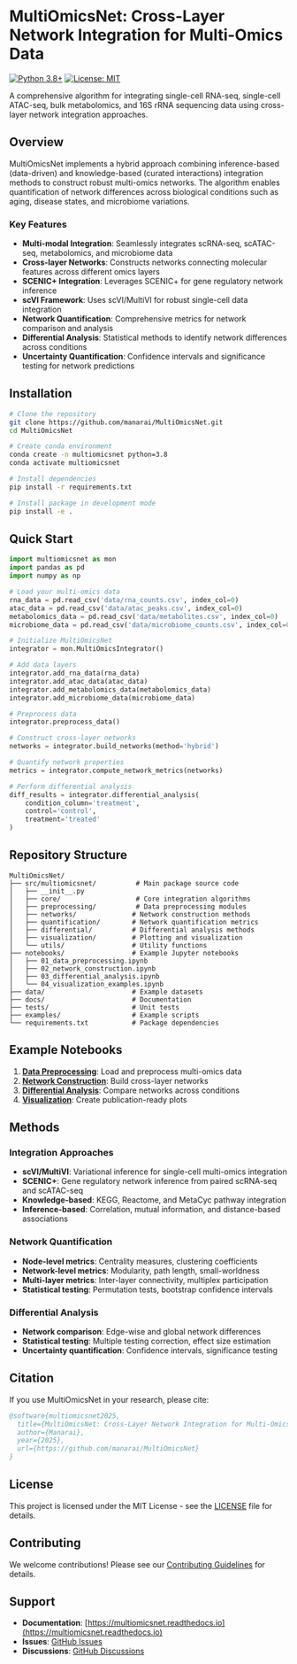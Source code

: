 # MultiOmicsNet: Cross-Layer Network Integration for Multi-Omics Data

[![Python 3.8+](https://img.shields.io/badge/python-3.8+-blue.svg)](https://www.python.org/downloads/)
[![License: MIT](https://img.shields.io/badge/License-MIT-yellow.svg)](https://opensource.org/licenses/MIT)

A comprehensive algorithm for integrating single-cell RNA-seq, single-cell ATAC-seq, bulk metabolomics, and 16S rRNA sequencing data using cross-layer network integration approaches.

## Overview

MultiOmicsNet implements a hybrid approach combining inference-based (data-driven) and knowledge-based (curated interactions) integration methods to construct robust multi-omics networks. The algorithm enables quantification of network differences across biological conditions such as aging, disease states, and microbiome variations.

### Key Features

- **Multi-modal Integration**: Seamlessly integrates scRNA-seq, scATAC-seq, metabolomics, and microbiome data
- **Cross-layer Networks**: Constructs networks connecting molecular features across different omics layers
- **SCENIC+ Integration**: Leverages SCENIC+ for gene regulatory network inference
- **scVI Framework**: Uses scVI/MultiVI for robust single-cell data integration
- **Network Quantification**: Comprehensive metrics for network comparison and analysis
- **Differential Analysis**: Statistical methods to identify network differences across conditions
- **Uncertainty Quantification**: Confidence intervals and significance testing for network predictions

## Installation

```bash
# Clone the repository
git clone https://github.com/manarai/MultiOmicsNet.git
cd MultiOmicsNet

# Create conda environment
conda create -n multiomicsnet python=3.8
conda activate multiomicsnet

# Install dependencies
pip install -r requirements.txt

# Install package in development mode
pip install -e .
```

## Quick Start

```python
import multiomicsnet as mon
import pandas as pd
import numpy as np

# Load your multi-omics data
rna_data = pd.read_csv('data/rna_counts.csv', index_col=0)
atac_data = pd.read_csv('data/atac_peaks.csv', index_col=0)
metabolomics_data = pd.read_csv('data/metabolites.csv', index_col=0)
microbiome_data = pd.read_csv('data/microbiome_counts.csv', index_col=0)

# Initialize MultiOmicsNet
integrator = mon.MultiOmicsIntegrator()

# Add data layers
integrator.add_rna_data(rna_data)
integrator.add_atac_data(atac_data)
integrator.add_metabolomics_data(metabolomics_data)
integrator.add_microbiome_data(microbiome_data)

# Preprocess data
integrator.preprocess_data()

# Construct cross-layer networks
networks = integrator.build_networks(method='hybrid')

# Quantify network properties
metrics = integrator.compute_network_metrics(networks)

# Perform differential analysis
diff_results = integrator.differential_analysis(
    condition_column='treatment',
    control='control',
    treatment='treated'
)
```

## Repository Structure

```
MultiOmicsNet/
├── src/multiomicsnet/          # Main package source code
│   ├── __init__.py
│   ├── core/                   # Core integration algorithms
│   ├── preprocessing/          # Data preprocessing modules
│   ├── networks/              # Network construction methods
│   ├── quantification/        # Network quantification metrics
│   ├── differential/          # Differential analysis methods
│   ├── visualization/         # Plotting and visualization
│   └── utils/                 # Utility functions
├── notebooks/                 # Example Jupyter notebooks
│   ├── 01_data_preprocessing.ipynb
│   ├── 02_network_construction.ipynb
│   ├── 03_differential_analysis.ipynb
│   └── 04_visualization_examples.ipynb
├── data/                      # Example datasets
├── docs/                      # Documentation
├── tests/                     # Unit tests
├── examples/                  # Example scripts
└── requirements.txt           # Package dependencies
```

## Example Notebooks

1. **[Data Preprocessing](notebooks/01_data_preprocessing.ipynb)**: Load and preprocess multi-omics data
2. **[Network Construction](notebooks/02_network_construction.ipynb)**: Build cross-layer networks
3. **[Differential Analysis](notebooks/03_differential_analysis.ipynb)**: Compare networks across conditions
4. **[Visualization](notebooks/04_visualization_examples.ipynb)**: Create publication-ready plots

## Methods

### Integration Approaches

- **scVI/MultiVI**: Variational inference for single-cell multi-omics integration
- **SCENIC+**: Gene regulatory network inference from paired scRNA-seq and scATAC-seq
- **Knowledge-based**: KEGG, Reactome, and MetaCyc pathway integration
- **Inference-based**: Correlation, mutual information, and distance-based associations

### Network Quantification

- **Node-level metrics**: Centrality measures, clustering coefficients
- **Network-level metrics**: Modularity, path length, small-worldness
- **Multi-layer metrics**: Inter-layer connectivity, multiplex participation
- **Statistical testing**: Permutation tests, bootstrap confidence intervals

### Differential Analysis

- **Network comparison**: Edge-wise and global network differences
- **Statistical testing**: Multiple testing correction, effect size estimation
- **Uncertainty quantification**: Confidence intervals, significance testing

## Citation

If you use MultiOmicsNet in your research, please cite:

```bibtex
@software{multiomicsnet2025,
  title={MultiOmicsNet: Cross-Layer Network Integration for Multi-Omics Data},
  author={Manarai},
  year={2025},
  url={https://github.com/manarai/MultiOmicsNet}
}
```

## License

This project is licensed under the MIT License - see the [LICENSE](LICENSE) file for details.

## Contributing

We welcome contributions! Please see our [Contributing Guidelines](CONTRIBUTING.md) for details.

## Support

- **Documentation**: [https://multiomicsnet.readthedocs.io](https://multiomicsnet.readthedocs.io)
- **Issues**: [GitHub Issues](https://github.com/manarai/MultiOmicsNet/issues)
- **Discussions**: [GitHub Discussions](https://github.com/manarai/MultiOmicsNet/discussions)


